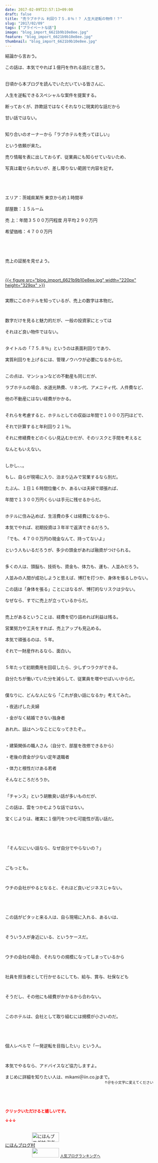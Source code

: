 ```yaml
---
date: 2017-02-09T22:57:13+09:00
draft: false
title: "売ラブホテル 利回り７５.８％！？ 人生大逆転の物件！？"
slug: "2017/02/09"
tags: ["プライベートな話"]
image: "blog_import_6621b9b10e8ee.jpg"
feature: "blog_import_6621b9b10e8ee.jpg"
thumbnail: "blog_import_6621b9b10e8ee.jpg"
---
```

<p>結論から言おう。<br/><br/>この話は、本気でやれば１億円を作れる話だと思う。<br/><br/><br/>日頃から本ブログを読んでいただいている皆さんに、<br/><br/>人生を逆転できるスペシャルな案件を提案する。<br/><br/>断っておくが、詐欺話ではなくそれなりに現実的な話だから<br/><br/>甘い話ではない。<br/><br/><br/>知り合いのオーナーから「ラブホテルを売ってほしい」<br/><br/>という依頼が来た。<br/><br/>売り情報を表に出しておらず、従業員にも知らせていないため、<br/><br/>写真は載せられないが、差し障りない範囲で内容を記す。</p><p> </p><p> </p><p>エリア：茨城県某所 東京から約１時間半<br/><br/>部屋数：１５ルーム<br/><br/>売 上：年間３５００万円程度 月平均２９０万円<br/><br/>希望価格：４７００万円</p><p> </p><p> </p><p>売上の証拠を見せよう。</p><p> </p><p><a href="blog_import_6621b9b224572.jpg">{{< figure src="blog_import_6621b9b10e8ee.jpg" width="220px" height="329px" >}}</a><br/> </p><p>実際にこのホテルを知っているが、売上の数字は本物だ。</p><p> </p><p>数字だけを見ると魅力的だが、一般の投資家にとっては<br/><br/>それほど良い物件ではない。<br/><br/><br/>タイトルの「７５.８％」というのは表面利回りであり、<br/><br/>実質利回りを上げるには、管理ノウハウが必要になるからだ。<br/><br/><br/>この点は、マンションなどの不動産も同じだが、<br/><br/>ラブホテルの場合、水道光熱費、リネン代、アメニティ代、人件費など、<br/><br/>他の不動産にはない経費がかかる。<br/><br/><br/>それらを考慮すると、ホテルとしての収益は年間で１０００万円ほどで、<br/><br/>それで計算すると年利回り２１％。<br/><br/>それに修繕費をどのくらい見込むかだが、そのリスクと手間を考えると<br/><br/>なんともいえない。<br/><br/><br/>しかし、、。<br/><br/>もし、自らが現場に入り、泊まり込みで営業するなら別だ。<br/><br/>たぶん、１日１６時間位働くか、あるいは夫婦で頑張れば、<br/><br/>年間で１３００万円くらいは手元に残せるからだ。<br/><br/><br/>ホテルに住み込めば、生活費の多くは経費になるから、<br/><br/>本気でやれば、初期投資は３年半で返済できるだろう。<br/><br/>「でも、４７００万円の現金なんて、持ってないよ」<br/><br/>という人もいるだろうが、多少の頭金があれば融資がつけられる。<br/><br/><br/>多くの人は、頭脳も、技術も、資金も、体力も、運も、人並みだろう。<br/><br/>人並みの人間が成功しようと思えば、博打を打つか、身体を張るしかない。<br/><br/>この話は「身体を張る」ことにはなるが、博打的なリスクは少ない。<br/><br/>なぜなら、すでに売上が立っているからだ。<br/><br/><br/>売上があるということは、経費を切り詰めれば利益は残る。<br/><br/>営業努力や工夫をすれば、売上アップも見込める。<br/><br/>本気で頑張るのは、５年。<br/><br/>それで一財産作れるなら、面白い。<br/><br/><br/>５年たって初期費用を回収したら、少しずつラクができる。<br/><br/>自分たちが働いていた分を減らして、従業員を増やせばいいからだ。<br/><br/><br/>僕なりに、どんな人になら「これが良い話になるか」考えてみた。<br/><br/>・夜逃げした夫婦<br/><br/>・金がなく結婚できない独身者<br/><br/>あれれ、話はヘンなことになってきたぞ。。<br/><br/><br/>・建築関係の職人さん（自分で、部屋を改修できるから）<br/><br/>・老後の資金が少ない定年退職者<br/><br/>・体力と根性だけある若者<br/><br/>そんなところだろうか。<br/><br/><br/>「チャンス」という胡散臭い話が多いものだが、<br/><br/>この話は、雲をつかむような話ではない。<br/><br/>宝くじよりは、確実に１億円をつかむ可能性が高い話だ。</p><p> </p><p> </p><p>「そんなにいい話なら、なぜ自分でやらないの？」</p><p> </p><p>ごもっとも。</p><p> </p><p>ウチの会社がやるとなると、それほど良いビジネスじゃない。</p><p> </p><p> </p><p>この話がピタッと来る人は、自ら現場に入れる、あるいは、</p><p> </p><p>そういう人が身近にいる、というケースだ。</p><p> </p><p>ウチの会社の場合、それなりの規模になってしまっているから</p><p> </p><p>社員を担当者として行かせるにしても、給与、賞与、社保なども</p><p> </p><p>そうだし、その他にも経費がかかるから合わない。</p><p> </p><p>このホテルは、会社として取り組むには規模が小さいのだ。</p><p> </p><p> </p><p>個人レベルで「一発逆転を目指したい」という人。</p><p> </p><p>本気でやるなら、アドバイスなど協力しますよ。<br/><br/>まじめに詳細を知りたい人は、mikami＠iin.co.jpまで。<br/><span style="font-size: 0.83em;">　　　　　　　　　　　　　　　　　　　　　　　　　　　　↑＠を小文字に変えてください</span></p><p> </p><p> </p><p><font color="#ff0000" size="2"><strong>クリックいただけると嬉しいです。</strong></font></p><p><font color="#ff0000" size="2"><strong>↓↓↓</strong></font></p><p><br/><a href="ranking.html?p_cid=01260127" target="_blank"><img alt="にほんブログ村 海外生活ブログ バリ島情報へ" border="0" height="31" src="data:image/svg+xml;charset=utf-8,%3Csvg%20xmlns%3D%22http%3A%2F%2Fwww.w3.org%2F2000%2Fsvg%22%20title%3D%22Placeholder%20for%20Images%22%20role%3D%22presentation%22%20viewBox%3D%220%200%2088%2031%22%20%2F%3E" width="88" data-src="https://img-proxy.blog-video.jp/images?url=http%3A%2F%2Foverseas.blogmura.com%2Fbali%2Fimg%2Fbali88_31.gif" style="aspect-ratio: auto 88 / 31;"/><noscript><img alt="にほんブログ村 海外生活ブログ バリ島情報へ" border="0" height="31" src="https://img-proxy.blog-video.jp/images?url=http%3A%2F%2Foverseas.blogmura.com%2Fbali%2Fimg%2Fbali88_31.gif" width="88"></noscript></a><br/><a href="ranking.html?p_cid=01260127" target="_blank">にほんブログ村</a><br/><a href="link.php?1804582" title="人気ブログランキングへ"><img border="0" height="31" src="data:image/svg+xml;charset=utf-8,%3Csvg%20xmlns%3D%22http%3A%2F%2Fwww.w3.org%2F2000%2Fsvg%22%20title%3D%22Placeholder%20for%20Images%22%20role%3D%22presentation%22%20viewBox%3D%220%200%2088%2031%22%20%2F%3E" width="88" data-src="https://blog.with2.net/img/banner/banner_22.gif" style="aspect-ratio: auto 88 / 31;"/><noscript><img border="0" height="31" src="https://blog.with2.net/img/banner/banner_22.gif" width="88"></noscript></a> <a href="link.php?1804582" style="font-size: 12px;">人気ブログランキングへ</a></p>

